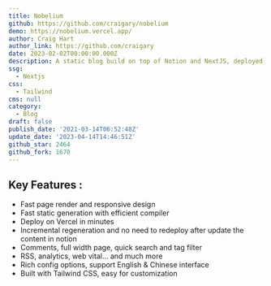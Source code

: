 ```yaml
---
title: Nobelium
github: https://github.com/craigary/nobelium
demo: https://nobelium.vercel.app/
author: Craig Hart
author_link: https://github.com/craigary
date: 2023-02-02T00:00:00.000Z
description: A static blog build on top of Notion and NextJS, deployed on Vercel.
ssg:
  - Nextjs
css:
  - Tailwind
cms: null
category:
  - Blog
draft: false
publish_date: '2021-03-14T06:52:48Z'
update_date: '2023-04-14T14:46:51Z'
github_star: 2464
github_fork: 1670
---
```


## Key Features :

- Fast page render and responsive design
- Fast static generation with efficient compiler
- Deploy on Vercel in minutes
- Incremental regeneration and no need to redeploy after update the content in notion
- Comments, full width page, quick search and tag filter
- RSS, analytics, web vital... and much more
- Rich config options, support English & Chinese interface
- Built with Tailwind CSS, easy for customization
